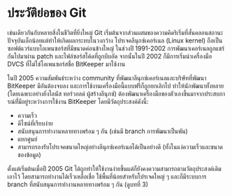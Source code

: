 # ประวัติย่อของ Git

เช่นเดียวกันกับหลายสิ่งในชีวิตที่ยิ่งใหญ่ Git เริ่มต้นจากส่วนผสมของความคิดริเริ่มที่สั่นคลอนสถานะปัจจุบันเล็กน้อยแต่ทำให้เกิดผลกระทบในวงกว้าง  โปรเจคลีนุกซ์เคอร์เนล (Linux kernel) ถือเป็นซอฟต์แวร์แบบโอเพนซอร์สที่มีขนาดค่อนข้างใหญ่ ในช่วงปี 1991-2002 การพัฒนาเคอร์เนลถูกแชร์กันไปมาผ่าน patch และไฟล์ซอร์สโค้ดที่ถูกบีบอัด จากนั้นในปี 2002 ก็มีการเริ่มนำเครื่องมือ DVCS ที่ไม่ใช่โอเพนซอร์สชื่อ BitKeeper มาใช้งาน

ในปี 2005 ความสัมพันธ์ระหว่าง community ที่พัฒนาลีนุกซ์เคอร์เนลและบริษัทที่พัฒนา BitKeeper มีอันต้องจบลง และการใช้งานเครื่องมือนี้แบบฟรีก็ถูกยกเลิกไป ทำให้นักพัฒนาทั้งหลาย (โดยเฉพาะอย่างยิ่งไลนัส ทอร์วอลด์ ผู้สร้างลีนุกซ์) ต้องพัฒนาเครื่องมือของตัวเองขึ้นมาจากประสบการณ์ที่่มีอยู่ระหว่างการใช้งาน BitKeeper โดยมีวัตถุประสงค์ดังนี้:

*	ความเร็ว
*	ดีไซน์ที่เรียบง่าย
*	สนับสนุนการทำงานหลายทางพร้อม ๆ กัน (เช่นมี branch การพัฒนาเป็นพัน)
*	แยกศูนย์
*	สามารถรองรับโปรเจคขนาดใหญ่อย่างลีนุกซ์เคอร์เนลได้เป็นอย่างดี (ทั้งในแง่ความเร็วและขนาดของข้อมูล)

ตั้งแต่เริ่มต้นเมื่อปี 2005 Git ได้ถูกทำให้ใช้งานง่ายขึ้นแต่ก็ยังคงความสามารถตามวัตถุประสงค์เดิมเอาไว้ โดยสามารถทำงานได้เร็วเหลือเชื่อ ใช้พื้นที่น้อยสำหรับโปรเจคใหญ่ ๆ และก็มีระบบการ branch ที่สนับสนุนการทำงานหลายทางพร้อม ๆ กัน (ดูบทที่ 3)
